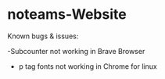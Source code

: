 # noteams-Website

Known bugs & issues:

-Subcounter not working in Brave Browser

- p tag fonts not working in Chrome for linux
